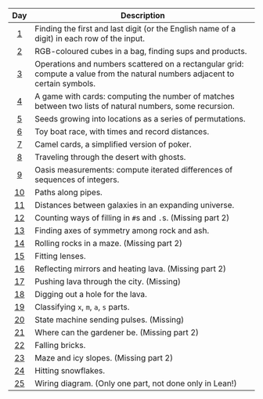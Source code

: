 |Day|Description|
|:-:|-|
|[1](descriptions_with_tests.md#day-1)|Finding the first and last digit (or the English name of a digit) in each row of the input.|
|[2](descriptions_with_tests.md#day-2)|RGB-coloured cubes in a bag, finding sups and products.|
|[3](descriptions_with_tests.md#day-3)|Operations and numbers scattered on a rectangular grid: compute a value from the natural numbers adjacent to certain symbols.|
|[4](descriptions_with_tests.md#day-4)|A game with cards: computing the number of matches between two lists of natural numbers, some recursion.|
|[5](descriptions_with_tests.md#day-5)|Seeds growing into locations as a series of permutations.|
|[6](descriptions_with_tests.md#day-6)|Toy boat race, with times and record distances.|
|[7](descriptions_with_tests.md#day-7)|Camel cards, a simplified version of poker.|
|[8](descriptions_with_tests.md#day-8)|Traveling through the desert with ghosts.|
|[9](descriptions_with_tests.md#day-9)|Oasis measurements: compute iterated differences of sequences of integers.|
|[10](descriptions_with_tests.md#day-10)|Paths along pipes.|
|[11](descriptions_with_tests.md#day-11)|Distances between galaxies in an expanding universe.|
|[12](descriptions_with_tests.md#day-12)|Counting ways of filling in `#`s and `.`s.  (Missing part 2)|
|[13](descriptions_with_tests.md#day-13)|Finding axes of symmetry among rock and ash.|
|[14](descriptions_with_tests.md#day-14)|Rolling rocks in a maze.  (Missing part 2)|
|[15](descriptions_with_tests.md#day-15)|Fitting lenses.|
|[16](descriptions_with_tests.md#day-16)|Reflecting mirrors and heating lava.  (Missing part 2)|
|[17](descriptions_with_tests.md#day-17)|Pushing lava through the city.  (Missing)|
|[18](descriptions_with_tests.md#day-18)|Digging out a hole for the lava.|
|[19](descriptions_with_tests.md#day-19)|Classifying `x`, `m`, `a`, `s` parts.|
|[20](descriptions_with_tests.md#day-20)|State machine sending pulses.  (Missing)|
|[21](descriptions_with_tests.md#day-21)|Where can the gardener be.  (Missing part 2)|
|[22](descriptions_with_tests.md#day-22)|Falling bricks.|
|[23](descriptions_with_tests.md#day-23)|Maze and icy slopes.  (Missing part 2)|
|[24](descriptions_with_tests.md#day-24)|Hitting snowflakes.|
|[25](descriptions_with_tests.md#day-25)|Wiring diagram. (Only one part, not done only in Lean!)|
